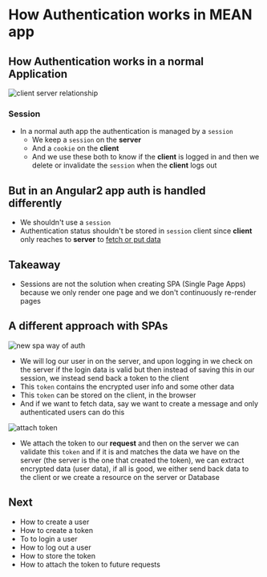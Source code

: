 # How Authentication works in MEAN app
## How Authentication works in a normal Application
![client server relationship](https://i.imgur.com/tKcLqph.png)

### Session
* In a normal auth app the authentication is managed by a `session`
    - We keep a `session` on the **server**
    - And a `cookie` on the **client**
    - And we use these both to know if the **client** is logged in and then we delete or invalidate the `session` when the **client** logs out

## But in an Angular2 app auth is handled differently
* We shouldn't use a `session`
* Authentication status shouldn't be stored in `session` client since **client** only reaches to **server** to <u>fetch or put data</u>

## Takeaway
* Sessions are not the solution when creating SPA (Single Page Apps) because we only render one page and we don't continuously re-render pages

## A different approach with SPAs
![new spa way of auth](https://i.imgur.com/FXx8Ze6.png)

* We will log our user in on the server, and upon logging in we check on the server if the login data is valid but then instead of saving this in our session, we instead send back a token to the client
* This `token` contains the encrypted user info and some other data
* This `token` can be stored on the client, in the browser
* And if we want to fetch data, say we want to create a message and only authenticated users can do this

![attach token](https://i.imgur.com/CSM3lD6.png)

* We attach the token to our **request** and then on the server we can validate this `token` and if it is and matches the data we have on the server (the server is the one that created the token), we can extract encrypted data (user data), if all is good, we either send back data to the client or we create a resource on the server or Database

## Next
* How to create a user
* How to create a token
* To to login a user
* How to log out a user
* How to store the token
* How to attach the token to future requests


